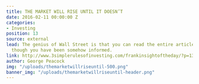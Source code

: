 ```yaml
---
title: THE MARKET WILL RISE UNTIL IT DOESN’T
date: 2016-02-11 00:00:00 Z
categories:
- Investing
position: 13
source: external
lead: The genius of Wall Street is that you can read the entire article and feel as
  though you have been somehow informed.
link: http://www.3simplerulesofinvesting.com/frankinsightoftheday/?p=1300
author: George Peacock
img: "/uploads/themarketwillriseuntil-500.png"
banner_img: "/uploads/themarketwillriseuntil-header.png"
---
```


